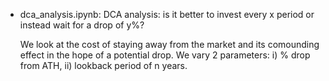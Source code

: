 - dca_analysis.ipynb: DCA analysis: is it better to invest every x period or instead wait for a drop of y%?

  We look at the cost of staying away from the market and its comounding effect in the hope of a potential drop. We vary 2 parameters: i) % drop from ATH, ii) lookback period of n years.
